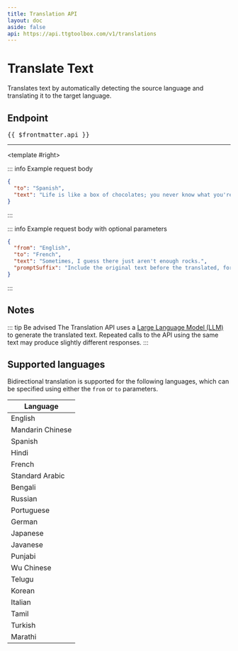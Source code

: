 ```yaml
---
title: Translation API
layout: doc
aside: false
api: https://api.ttgtoolbox.com/v1/translations
---
```


<script setup>
import DividePage from '../../../components/DividerPage.vue'   
</script>

# Translate Text

Translates text by automatically detecting the source language and translating it to the target language.

## Endpoint <Badge type="tip" text="POST" />

<pre>{{ $frontmatter.api }}</pre>

---

<DividePage :top="63">
<template #left>

### Request body

This endpoint uses the `POST` method and requires a JSON object as the request body.

#### Required parameters

The request body requires the following parameters.

<span style="font-family:courier; font-weight:bold">to</span><Badge type="info" text="string" /><Badge type="danger" text="required" /><br/>

The language to translate `to`. See [supported languages](#supported-languages) below.

<span style="font-family:courier; font-weight:bold">text</span><Badge type="info" text="string" /><Badge type="danger" text="required" /><br/>

The text to translate.

#### Optional parameters

<span style="font-family:courier; font-weight:bold">from</span><Badge type="info" text="string" /><br/>

The language to translate `from`. Unless explicitly specified using the `from` parameter, the API will determine the source language automatically,

<span style="font-family:courier; font-weight:bold">promptSuffix</span><Badge type="info" text="string" /><Badge type="warning" text="advanced feature" /><br/>

A prompt suffix can be included to add additional context and instructions for the translation.

---

</template>

<template #right>

::: info Example request body

```json
{
  "to": "Spanish",
  "text": "Life is like a box of chocolates; you never know what you're gonna get."
}
```

:::

::: info Example request body with optional parameters

```json
{
  "from": "English",
  "to": "French",
  "text": "Sometimes, I guess there just aren't enough rocks.",
  "promptSuffix": "Include the original text before the translated, formatted as: {original_test} --- {translation}"
}
```

:::

</template>
</DividePage>

<DividePage :top="63">
<template #left>

### Returns

A JSON object containing the translated text and estimated credit usage.

---

</template>
<template #right>

::: info Response

```json
{
  "translation": "Sometimes, I guess there just aren't enough rocks. --- Parfois, je suppose qu'il n'y a tout simplement pas assez de pierres.",
  "credits": 1
}
```

:::

</template>
</DividePage>

## Notes

::: tip Be advised
The Translation API uses a [Large Language Model (LLM)](https://en.wikipedia.org/wiki/Large_language_model) to generate the translated text. Repeated calls to the API using the same text may produce slightly different responses.
:::

## Supported languages

Bidirectional translation is supported for the following languages, which can be specified using either the `from` or `to` parameters.

| Language         |
| ---------------- |
| English          |
| Mandarin Chinese |
| Spanish          |
| Hindi            |
| French           |
| Standard Arabic  |
| Bengali          |
| Russian          |
| Portuguese       |
| German           |
| Japanese         |
| Javanese         |
| Punjabi          |
| Wu Chinese       |
| Telugu           |
| Korean           |
| Italian          |
| Tamil            |
| Turkish          |
| Marathi          |
